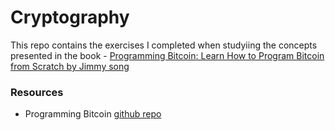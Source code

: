 # Cryptography

This repo contains the exercises I completed when studyiing the concepts presented in the book - [Programming Bitcoin: Learn How to Program Bitcoin from Scratch by Jimmy song](https://www.amazon.com/Programming-Bitcoin-Learn-Program-Scratch/dp/1492031496/ref=as_li_ss_tl?_encoding=UTF8&psc=1&refRID=TCW3WZSAHJJNZZPN1JR0&linkCode=sl1&tag=jimmysong-20&linkId=d0b7a6fba631efbd0d6834f3415615d3&language=en_US)

### Resources

- Programming Bitcoin [github repo](https://github.com/jimmysong/programmingbitcoin)
